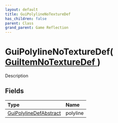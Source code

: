 ```yaml
---
layout: default
title: GuiPolylineNoTextureDef
has_children: false
parent: Class
grand_parent: Game Reflection
---
```

# GuiPolylineNoTextureDef( [ GuiItemNoTextureDef ](/docs/game-reflection/classes/gui_item_no_texture_def) )
Description 

## Fields

| Type | Name |
|:-------------|:--------------|
| [GuiPolylineDefAbstract](/docs/game-reflection/classes/gui_polyline_def_abstract) | polyline |

